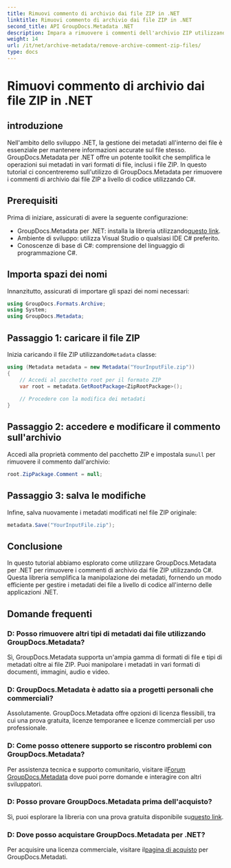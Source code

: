 ```yaml
---
title: Rimuovi commento di archivio dai file ZIP in .NET
linktitle: Rimuovi commento di archivio dai file ZIP in .NET
second_title: API GroupDocs.Metadata .NET
description: Impara a rimuovere i commenti dell'archivio ZIP utilizzando GroupDocs.Metadata per .NET. Migliora le tue capacità di gestione dei metadati.
weight: 14
url: /it/net/archive-metadata/remove-archive-comment-zip-files/
type: docs
---
```

# Rimuovi commento di archivio dai file ZIP in .NET

## introduzione
Nell'ambito dello sviluppo .NET, la gestione dei metadati all'interno dei file è essenziale per mantenere informazioni accurate sul file stesso. GroupDocs.Metadata per .NET offre un potente toolkit che semplifica le operazioni sui metadati in vari formati di file, inclusi i file ZIP. In questo tutorial ci concentreremo sull'utilizzo di GroupDocs.Metadata per rimuovere i commenti di archivio dai file ZIP a livello di codice utilizzando C#. 
## Prerequisiti
Prima di iniziare, assicurati di avere la seguente configurazione:
-  GroupDocs.Metadata per .NET: installa la libreria utilizzando[questo link](https://releases.groupdocs.com/metadata/net/).
- Ambiente di sviluppo: utilizza Visual Studio o qualsiasi IDE C# preferito.
- Conoscenze di base di C#: comprensione del linguaggio di programmazione C#.

## Importa spazi dei nomi
Innanzitutto, assicurati di importare gli spazi dei nomi necessari:
```csharp
using GroupDocs.Formats.Archive;
using System;
using GroupDocs.Metadata;
```

## Passaggio 1: caricare il file ZIP
 Inizia caricando il file ZIP utilizzando`Metadata` classe:
```csharp
using (Metadata metadata = new Metadata("YourInputFile.zip"))
{
    // Accedi al pacchetto root per il formato ZIP
    var root = metadata.GetRootPackage<ZipRootPackage>();
    
    // Procedere con la modifica dei metadati
}
```
## Passaggio 2: accedere e modificare il commento sull'archivio
Accedi alla proprietà commento del pacchetto ZIP e impostala su`null` per rimuovere il commento dall'archivio:
```csharp
root.ZipPackage.Comment = null;
```
## Passaggio 3: salva le modifiche
Infine, salva nuovamente i metadati modificati nel file ZIP originale:
```csharp
metadata.Save("YourInputFile.zip");
```

## Conclusione
In questo tutorial abbiamo esplorato come utilizzare GroupDocs.Metadata per .NET per rimuovere i commenti di archivio dai file ZIP utilizzando C#. Questa libreria semplifica la manipolazione dei metadati, fornendo un modo efficiente per gestire i metadati dei file a livello di codice all'interno delle applicazioni .NET.

## Domande frequenti
### D: Posso rimuovere altri tipi di metadati dai file utilizzando GroupDocs.Metadata?
Sì, GroupDocs.Metadata supporta un'ampia gamma di formati di file e tipi di metadati oltre ai file ZIP. Puoi manipolare i metadati in vari formati di documenti, immagini, audio e video.
### D: GroupDocs.Metadata è adatto sia a progetti personali che commerciali?
Assolutamente. GroupDocs.Metadata offre opzioni di licenza flessibili, tra cui una prova gratuita, licenze temporanee e licenze commerciali per uso professionale.
### D: Come posso ottenere supporto se riscontro problemi con GroupDocs.Metadata?
 Per assistenza tecnica e supporto comunitario, visitare il[Forum GroupDocs.Metadata](https://forum.groupdocs.com/c/metadata/14) dove puoi porre domande e interagire con altri sviluppatori.
### D: Posso provare GroupDocs.Metadata prima dell'acquisto?
 Sì, puoi esplorare la libreria con una prova gratuita disponibile su[questo link](https://releases.groupdocs.com/).
### D: Dove posso acquistare GroupDocs.Metadata per .NET?
 Per acquisire una licenza commerciale, visitare il[pagina di acquisto](https://purchase.groupdocs.com/buy) per GroupDocs.Metadati.